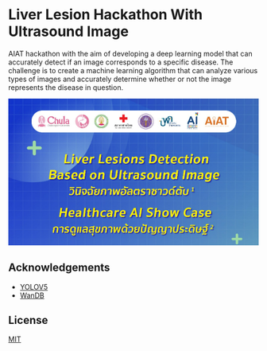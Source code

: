 
# Liver Lesion Hackathon With Ultrasound Image

AIAT hackathon with the aim of developing a deep learning model that can accurately detect if an image corresponds to a specific disease. The challenge is to create a machine learning algorithm that can analyze various types of images and accurately determine whether or not the image represents the disease in question.





![alt text](im.png)

## Acknowledgements

 - [YOLOV5](https://github.com/ultralytics/yolov5)
 - [WanDB](https://wandb.ai/site)



## License

[MIT](https://choosealicense.com/licenses/mit/)

